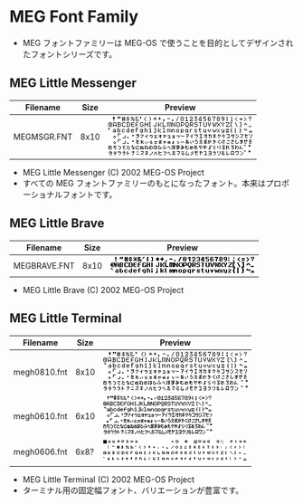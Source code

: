 # MEG Font Family

* MEG フォントファミリーは MEG-OS で使うことを目的としてデザインされたフォントシリーズです。

## MEG Little Messenger

| Filename    | Size | Preview                 |
| ----------- | ---- | ----------------------- |
| MEGMSGR.FNT | 8x10 | ![](images/megmsgr.png) |

* MEG Little Messenger (C) 2002 MEG-OS Project
* すべての MEG フォントファミリーのもとになったフォント。本来はプロポーショナルフォントです。

## MEG Little Brave

| Filename     | Size | Preview                  |
| ------------ | ---- | ------------------------ |
| MEGBRAVE.FNT | 8x10 | ![](images/megbrave.png) |

* MEG Little Brave (C) 2002 MEG-OS Project

## MEG Little Terminal

| Filename     | Size | Preview                  |
| ------------ | ---- | ------------------------ |
| megh0810.fnt | 8x10 | ![](images/megh0810.png) |
| megh0610.fnt | 6x10 | ![](images/megh0610.png) |
| megh0606.fnt | 6x8? | ![](images/megh0606.png) |

* MEG Little Terminal (C) 2002 MEG-OS Project
* ターミナル用の固定幅フォント、バリエーションが豊富です。
